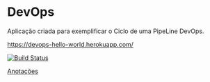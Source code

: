 # DevOps

Aplicação criada para exemplificar o Ciclo de uma PipeLine DevOps.

https://devops-hello-world.herokuapp.com/

<!-- Altere a Flag abaixo com sua URL do Travis -->
[![Build Status](https://travis-ci.org/jonathanccardoso/DevOpsLab-HelloWorld.svg?branch=master)](https://travis-ci.org/jonathanccardoso/DevOpsLab-HelloWorld)

[Anotações](DevOps.md)
